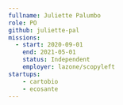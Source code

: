 ```yaml
---
fullname: Juliette Palumbo
role: PO 
github: juliette-pal
missions: 
  - start: 2020-09-01 
    end: 2021-05-01 
    status: Independent
    employer: lazone/scopyleft
startups: 
    - cartobio
    - ecosante
---
```

